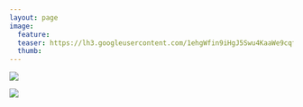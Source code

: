 ```yaml
---
layout: page
image:
  feature:
  teaser: https://lh3.googleusercontent.com/1ehgWfin9iHgJ5Swu4KaaWe9cqfCujlUfeOTcZS4Q5h2xMCgABiRKOA1nXZjK1iFhi1wJJTBXVprM-Utn7coXadfCmTB59vsG6udibzsuJaUk7snxoSv5XaI_np-oEO8Ghz7AeFN7QchcxKgjEwaGYaO9gtExMk6_vcFdBvo8Ng8-9_0AQJfq6whVzbvn7s6mNBHd8H0j80KnfkDIYU5wyArUlgEPZvfZBNelw0xxZLbYUXF-SOgxmkdVuDzmdADDnSlo4kX3K7zNqwz2GjUQgdcpbCQVA9UPlF1OVxWsAy4ZTxDZuiRCPCi0lW52QrNztVn3stYLES76Y3IXYfLgrfm-dNoKqFQ83D2DL9GYzgFqVeS2G_zcsjWNZRTMhXfdv31TOdtU96bgpPl99GuouuL3wx0JdWY67ZrrIh11roDB_zksBXoIWMhPDgU-oeeTA3AfAEPZJRpisW30GSEb3kP12Vd_LV5woj2K9Iahv1gser8BqbbtEHBjkbheJmc-Dj4A3FH_1g-O8sigDwIBgRKfJ-ZSro6HAWJJ7Na62I=w245
  thumb:
---
```


[![](https://lh3.googleusercontent.com/u5isFVv1-WnAIhKKGJOK8CIZSrfaNm1rGX9NbaCSilkZ3i_3zwsGBZE1UG2QzjF7Zspp6nbB-F87IyvN9_YfNf659Q77M364mthAN-3xNykY-ZD0fde4yFTSPhMMx64Rbtt1pqrOqGhwL2RTR1yqQ73raxA6VTrszZhYPQKWUQdt2flecKdkEmCrh__Akuw2YZE-y5vvFurAFf5NyZJFMENLP5_0mJVxzdTPYd0ne5FJfM4O80HjUfYHdbNCV7yxLwsE3rJhOxGgcO0Q52q4vOXdarvcOGAsBwF9DQZyf_dRtJQ-BEacnQlB2F63vAS_FwgLYjfou4q8Oq2Xqb1zZ3pxaK7_K8F3YEGFj4CjpmnqhRIF07Z27ap5IyrHkfUA0kSRTBSF49_OE62ZeZI5WCaE8Y8GguZ3BEYEjj6uwPyttkWIE_mgMZaDFozrgGsaVd8SBzgKL5X5UPRlkEhRvaF_SrZ_8Mby0zbzW9PvUzsCHkXV836SqMPHZd82BXW0XYVYnGXxRnPfeU_0BqQoXuC1lr1jBqe73L7XFDx3B18=w800)](https://lh3.googleusercontent.com/u5isFVv1-WnAIhKKGJOK8CIZSrfaNm1rGX9NbaCSilkZ3i_3zwsGBZE1UG2QzjF7Zspp6nbB-F87IyvN9_YfNf659Q77M364mthAN-3xNykY-ZD0fde4yFTSPhMMx64Rbtt1pqrOqGhwL2RTR1yqQ73raxA6VTrszZhYPQKWUQdt2flecKdkEmCrh__Akuw2YZE-y5vvFurAFf5NyZJFMENLP5_0mJVxzdTPYd0ne5FJfM4O80HjUfYHdbNCV7yxLwsE3rJhOxGgcO0Q52q4vOXdarvcOGAsBwF9DQZyf_dRtJQ-BEacnQlB2F63vAS_FwgLYjfou4q8Oq2Xqb1zZ3pxaK7_K8F3YEGFj4CjpmnqhRIF07Z27ap5IyrHkfUA0kSRTBSF49_OE62ZeZI5WCaE8Y8GguZ3BEYEjj6uwPyttkWIE_mgMZaDFozrgGsaVd8SBzgKL5X5UPRlkEhRvaF_SrZ_8Mby0zbzW9PvUzsCHkXV836SqMPHZd82BXW0XYVYnGXxRnPfeU_0BqQoXuC1lr1jBqe73L7XFDx3B18=s0)

[![](https://lh3.googleusercontent.com/hf3zG0My1Yf9s0lrLOENBVedQug-9XraRYf6faNClORNY_fllPZUr9WYfGoX1vGFvFlP7OCyxH5AzJ2uTI60yt3Fjm4Is3rO-pAkzGc5MsZp-jh9u_rPi4DWDC_spFZOHqijpgcUEKW1PgqIclPVc-RvYsMIdlcC7-htm-4Qu_e-ygFQK2y6IzwEN2J7PsorNl2pXLXUWfQt2UBnA5kMY5SLql4ZW41yJixwYjoLd_80X1OvpPc3YVZ4yv5C7hUEveGjSRu4baud5UlHxS1mMDVn8_NZHwk9O8RL3BqRocIYp-wsqMD-zk3Ii-gDZi_73PXI1hOKDRuQ8kMJzlMgdy_1b2-9QpfcSwH8RKjRVq2egbxoHxLqVAe8Zkn5-nWJktjl0wdYPPj4TvRk8I8Av2TfgMXR1nLwJe0sEhthvyCBea8oX5Z169P0XqRBg1tUFBHJIpUGpuifx2xbPsVrDy6F1YCa9UvTC0Wqueh0jH46ueYgUxQAVSgBFAUWsdQszRS6iN0IKV-tTQVSBs8yv0ErhT4O15E0EKWRGOf9YOM=w800)](https://lh3.googleusercontent.com/hf3zG0My1Yf9s0lrLOENBVedQug-9XraRYf6faNClORNY_fllPZUr9WYfGoX1vGFvFlP7OCyxH5AzJ2uTI60yt3Fjm4Is3rO-pAkzGc5MsZp-jh9u_rPi4DWDC_spFZOHqijpgcUEKW1PgqIclPVc-RvYsMIdlcC7-htm-4Qu_e-ygFQK2y6IzwEN2J7PsorNl2pXLXUWfQt2UBnA5kMY5SLql4ZW41yJixwYjoLd_80X1OvpPc3YVZ4yv5C7hUEveGjSRu4baud5UlHxS1mMDVn8_NZHwk9O8RL3BqRocIYp-wsqMD-zk3Ii-gDZi_73PXI1hOKDRuQ8kMJzlMgdy_1b2-9QpfcSwH8RKjRVq2egbxoHxLqVAe8Zkn5-nWJktjl0wdYPPj4TvRk8I8Av2TfgMXR1nLwJe0sEhthvyCBea8oX5Z169P0XqRBg1tUFBHJIpUGpuifx2xbPsVrDy6F1YCa9UvTC0Wqueh0jH46ueYgUxQAVSgBFAUWsdQszRS6iN0IKV-tTQVSBs8yv0ErhT4O15E0EKWRGOf9YOM=s0)
